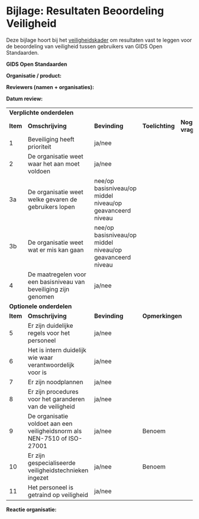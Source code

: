 # Bijlage: Resultaten Beoordeling Veiligheid

Deze bijlage hoort bij het [veiligheidskader](https://github.com/GIDSOpenStandaarden/GIDSOpenStandaarden-SecurityFramework/blob/main/veiligheidskader.md) om resultaten vast te leggen voor de beoordeling van veiligheid tussen gebruikers van GIDS Open Standaarden.

**GIDS Open Standaarden**

**Organisatie / product:** 

**Reviewers (namen + organisaties):** 

**Datum review:** 


<table>
  <tr>
   <td colspan="5" ><strong>Verplichte onderdelen</strong>
   </td>
  </tr>
  <tr>
   <td><strong>Item</strong>
   </td>
   <td><strong>Omschrijving</strong>
   </td>
   <td><strong>Bevinding</strong>
   </td>
   <td><strong>Toelichting</strong>
   </td>
   <td><strong>Nog open vragen/verbeterpunten</strong>
   </td>
  </tr>
  <tr>
   <td>1
   </td>
   <td>Beveiliging heeft prioriteit
   </td>
   <td>ja/nee
   </td>
   <td>
   </td>
   <td>
   </td>
  </tr>
  <tr>
   <td>2
   </td>
   <td>De organisatie weet waar het aan moet voldoen
   </td>
   <td>ja/nee
   </td>
   <td>
   </td>
   <td>
   </td>
  </tr>
  <tr>
   <td>3a
   </td>
   <td>De organisatie weet welke gevaren de gebruikers lopen
   </td>
   <td>nee/op basisniveau/op middel niveau/op geavanceerd niveau
   </td>
   <td>
   </td>
   <td>
   </td>
  </tr>
  <tr>
   <td>3b
   </td>
   <td>De organisatie weet wat er mis kan gaan
   </td>
   <td>nee/op basisniveau/op middel niveau/op geavanceerd niveau
   </td>
   <td>
   </td>
   <td>
   </td>
  </tr>
  <tr>
   <td>4
   </td>
   <td>De maatregelen voor een basisniveau van beveiliging zijn genomen
   </td>
   <td>ja/nee
   </td>
   <td>
   </td>
   <td>
   </td>
  </tr>
  <tr>
   <td colspan="5" ><strong>Optionele onderdelen</strong>
   </td>
  </tr>
  <tr>
   <td><strong>Item</strong>
   </td>
   <td><strong>Omschrijving</strong>
   </td>
   <td><strong>Bevinding</strong>
   </td>
   <td colspan="2" ><strong>Opmerkingen</strong>
   </td>
  </tr>
  <tr>
   <td>5
   </td>
   <td>Er zijn duidelijke regels voor het personeel
   </td>
   <td>ja/nee
   </td>
   <td colspan="2" >
   </td>
  </tr>
  <tr>
   <td>6
   </td>
   <td>Het is intern duidelijk wie waar verantwoordelijk voor is
   </td>
   <td>ja/nee
   </td>
   <td colspan="2" >
   </td>
  </tr>
  <tr>
   <td>7
   </td>
   <td>Er zijn noodplannen
   </td>
   <td>ja/nee
   </td>
   <td colspan="2" >
   </td>
  </tr>
  <tr>
   <td>8
   </td>
   <td>Er zijn procedures voor het garanderen van de veiligheid
   </td>
   <td>ja/nee
   </td>
   <td colspan="2" >
   </td>
  </tr>
  <tr>
   <td>9
   </td>
   <td>De organisatie voldoet aan een veiligheidsnorm als NEN-7510 of ISO-27001
   </td>
   <td>ja/nee
   </td>
   <td colspan="2" >Benoem
   </td>
  </tr>
  <tr>
   <td>10
   </td>
   <td>Er zijn gespecialiseerde veiligheidstechnieken ingezet 
   </td>
   <td>ja/nee
   </td>
   <td colspan="2" >Benoem
   </td>
  </tr>
  <tr>
   <td>11
   </td>
   <td>Het personeel is getraind op veiligheid
   </td>
   <td>ja/nee
   </td>
   <td colspan="2" >
   </td>
  </tr>
</table>


**Reactie organisatie:**
